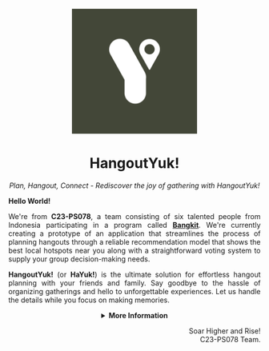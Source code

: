 <p align="center"><img src="https://github.com/HangoutYuk/.github/blob/main/profile/our_logo.jpg" width="250px"></p>

<h1 align="center">HangoutYuk!</h1>
<p align="center"><em>Plan, Hangout, Connect - Rediscover the joy of gathering with HangoutYuk!</em></p>

**Hello World!**

<p align="justify">
We're from <strong>C23-PS078</strong>, a team consisting of six talented people from Indonesia participating in a program called <a href="https://g.co/bangkit"><strong>Bangkit</strong></a>. We're currently creating a prototype of an application that streamlines the process of planning hangouts through a reliable recommendation model that shows the best local hotspots near you along with a straightforward voting system to supply your group decision-making needs.
</p>

<p align="justify">
<strong>HangoutYuk!</strong> (or <strong>HaYuk!</strong>) is the ultimate solution for effortless hangout planning with your friends and family. Say goodbye to the hassle of organizing gatherings and hello to unforgettable experiences. Let us handle the details while you focus on making memories.
</p>

<details>
   <summary align="center"><strong>More Information</strong></summary>

<h2>What is "HangoutYuk!"?</h2>
<p align="center"><img src="https://github.com/HangoutYuk/.github/blob/main/profile/sarapan.PNG"/></p>

<p align="justify">
<strong>HangoutYuk!</strong> (or <strong>HaYuk!</strong>) is the solution to easily planning hangout events with your friends and family. Everyone is longing to reunite with their loved ones after the pandemic, but with the overwhelming (or limited) amount of information that is available, the process of planning hangouts can be challenging and time-consuming for most people, leading to the outcome of cancelled plans and unrealized reunions. With HaYuk!, there is no need to worry any longer, as it provides the necessary features for users to effectively gather with their acquaintances in a streamlined manner at a place that fits everyone’s needs. Additionally, HaYuk! closely works with business SMEs to support the development of digital tourism and enhance the economic development of nearby communities.
</p>

<p align="center">
   <br>
   Download Now!
   <br>
   <a href="./README.md"><img src="https://img.shields.io/badge/Android-3DDC84?style=for-the-badge&logo=android&logoColor=white" /></a>
</p>

## Our Team
   
<p align="justify">
The <strong>C23-PS078</strong> team is formed of three different learning paths in a cross-functional teamworking environment, with each learning path having different tasks and roles in the development of the HangoutYuk! application. 
In layman's terms, the learning paths of our team can be categorized into the following:
</p>
 
<p align="justify">
<strong>Cloud Computing</strong> provides the underlying infrastructure architecture of the app. Develops the backend APIs needed for the app, deploy cloud services, models, and backend APIs as needed by the team, documenting API using Swagger and use the Google Maps API to retrieve relevant information on local hotspots.
</p>

<p align="justify">
<strong>Machine Learning</strong> builds and develops the recommendation model of hangout places based on several variables, such as distance and analysis of comments using NLP. Building models with TensorFlow, using ML Endpoint to deliver recommendations, and preprocessing the data using pandas.
</p>

<p align="justify">
<strong>Mobile Development</strong> builds the user-friendly design interface that seamlessly integrates all of the app's features using Figma. Develops the Android app using Android Studio as the development environment and Kotlin as the programming language, using the APIs developed by the Cloud Computing team alongside the endpoint models of the Machine Learning team.
</p>

### Cloud Computing Division

| Bangkit ID  | Name                    | University            | Contact                                                |
| ----------- | ----------------------- | --------------------- | ------------------------------------------------------ |
| C181DSX2192 | Ariq Muhammad Sulthan   | Universitas Indonesia | [Linkedin](https://www.linkedin.com/in/ariqsulthan/)   |
| C360DSX3696 | Rafsanjani Nurul Irsyad | Universitas Telkom    | [Linkedin](https://www.linkedin.com/in/rafsanjani-ni/) |

### Machine Learning Division

| Bangkit ID  | Name                      | University                       | Contact                                                                     |
| ----------- | ------------------------- | -------------------------------- | --------------------------------------------------------------------------- |
| M360DSX3692 | Adri Firmansya Sofyan     | Universitas Telkom               | [Linkedin](https://www.linkedin.com/in/adri-firmansya-sofyan-9215b2271/)    |
| M309DSX0159 | Muhammad Rafi Valliansyah | Universitas Pendidikan Indonesia | [Linkedin](https://www.linkedin.com/in/muhammad-rafi-valliansyah-47677882/) |
| M169DSY2157 | Sania Rizka Ramadhani     | Universitas Gadjah Mada          | [Linkedin](https://www.linkedin.com/in/saniarizka/)                         |

### Mobile Development Division

| Bangkit ID  | Name                   | University                              | Contact                                                                   |
| ----------- | ---------------------- | --------------------------------------- | ------------------------------------------------------------------------- |
| A200DKX4519 | Muhammad Farhan Anshor | Universitas Islam Negeri Sunan Kalijaga | [Linkedin](https://www.linkedin.com/in/muhammad-farhan-anshor-779288181/) |

## Repository

### Cloud Computing

1. [HangoutYuk! Backend API](https://github.com/HangoutYuk/hayuk-api)
2. [HangoutYuk! Vote API](https://github.com/HangoutYuk/hayuk-vote-api)

### Machine Learning

1. [HangoutYuk! ML Endpoint](https://github.com/HangoutYuk/hayuk-ml-endpoint)
2. [HangoutYuk! ML Research](https://github.com/HangoutYuk/hayuk-ml-research)

### Mobile Development

1. [HangoutYuk! Android App](https://github.com/HangoutYuk/hayuk-android)

> _So einfach ist es schon, wie kannst du es nicht schaffen?_

</details>

<p align="right"> 
Soar Higher and Rise! 
<br> 
C23-PS078 Team. 
</p>
